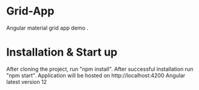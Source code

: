 # Grid-App
Angular material grid app demo .

# Installation & Start up
After cloning the project, run "npm install".
After successful installation run "npm start".
Application will be hosted on http://localhost:4200
Angular latest version 12
